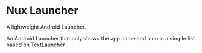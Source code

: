 # Nux Launcher
A lightweight Android Launcher.

An Android Launcher that only shows the app name and icon in a simple list. based on TextLauncher
